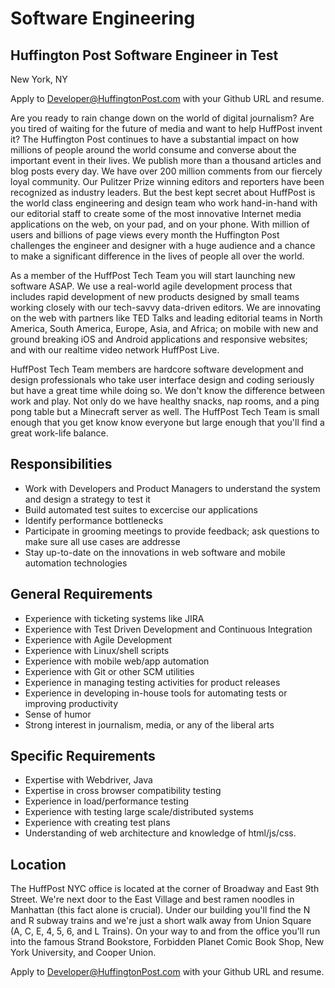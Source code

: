 Software Engineering
====================
Huffington Post Software Engineer in Test
----------------------------------
New York, NY

Apply to Developer@HuffingtonPost.com with your Github URL and resume.

Are you ready to rain change down on the world of digital journalism? Are you tired of waiting 
for the future of media and want to help HuffPost invent it? The Huffington Post continues to have 
a substantial impact on how millions of people around the world consume and converse about the important
event in their lives. We publish more than a thousand articles and blog posts every day. We have over 
200 million comments from our fiercely loyal community. Our Pulitzer Prize winning editors and reporters 
have been recognized as industry leaders. But the best kept secret about HuffPost is the world class engineering
and design team who work hand-in-hand with our editorial staff to create some of the most innovative Internet media
applications on the web, on your pad, and on your phone. With million of users and billions of page views every
month the Huffington Post challenges the engineer and designer with a huge audience and a chance to make a significant
difference in the lives of people all over the world.

As a member of the HuffPost Tech Team you will start launching new software ASAP. We use a real-world agile development
process that includes rapid development of new products designed by small teams working closely with our tech-savvy
data-driven editors. We are innovating on the web with partners like TED Talks and leading editorial teams in
North America, South America, Europe, Asia, and Africa; on mobile with new and ground breaking iOS and Android
applications and responsive websites; and with our realtime video network HuffPost Live.

HuffPost Tech Team members are hardcore software development and design professionals who take user interface
design and coding seriously but have a great time while doing so. We don't know the difference between work and play. 
Not only do we have healthy snacks, nap rooms, and a ping pong table but a Minecraft server as well. The HuffPost 
Tech Team is small enough that you get know know everyone but large enough that you'll find a great work-life balance.

Responsibilities
----------------
* Work with Developers and Product Managers to understand the system and design a strategy to test it
* Build automated test suites to excercise our applications
* Identify performance bottlenecks
* Participate in grooming meetings to provide feedback; ask questions to make sure all use cases are addresse
* Stay up-to-date on the innovations in web software and mobile automation technologies

General Requirements
--------------------
* Experience with ticketing systems like JIRA
* Experience with Test Driven Development and Continuous Integration
* Experience with Agile Development
* Experience with Linux/shell scripts
* Experience with mobile web/app automation
* Experience with Git or other SCM utilities 
* Experience in managing testing activities for product releases 
* Experience in developing in-house tools for automating tests or improving productivity
* Sense of humor
* Strong interest in journalism, media, or any of the liberal arts

Specific Requirements
---------------------
* Expertise with Webdriver, Java
* Expertise in cross browser compatibility testing
* Experience in load/performance testing
* Experience with testing large scale/distributed systems
* Experience with creating test plans
* Understanding of web architecture and knowledge of html/js/css.


Location
--------
The HuffPost NYC office is located at the corner of Broadway and East 9th Street. We're next door to the East Village and best ramen noodles in Manhattan (this fact alone is crucial). Under our building you'll find the N and R subway trains and we're just a short walk away from Union Square (A, C, E, 4, 5, 6, and L Trains). On your way to and from the office you'll run into the famous Strand Bookstore, Forbidden Planet Comic Book Shop, New York University, and Cooper Union.

Apply to Developer@HuffingtonPost.com with your Github URL and resume.
